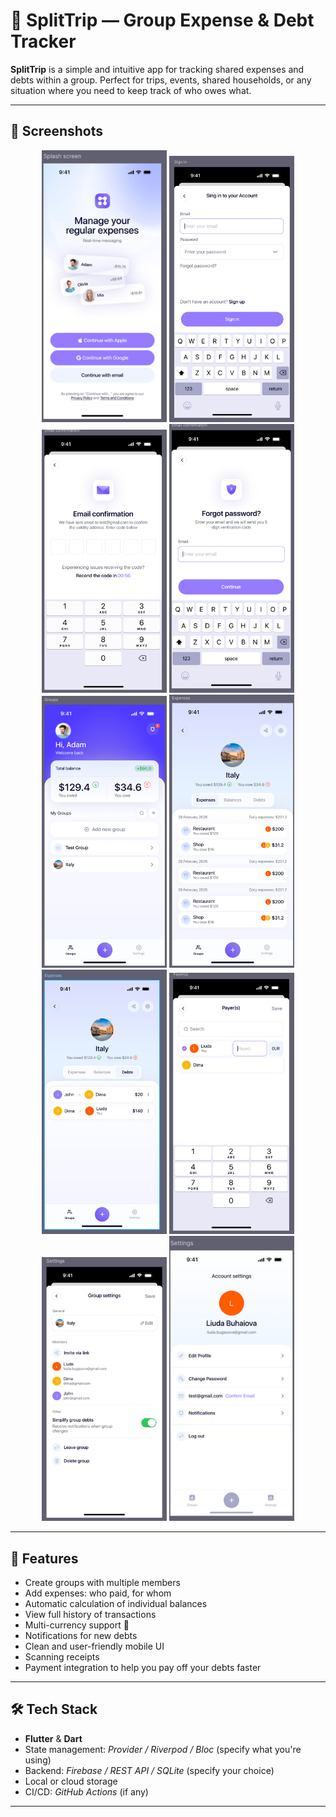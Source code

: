 # 💸 SplitTrip — Group Expense & Debt Tracker

**SplitTrip** is a simple and intuitive app for tracking shared expenses and debts within a group. Perfect for trips, events, shared households, or any situation where you need to keep track of who owes what.

---

## 📱 Screenshots

<div align="center">
  <img src="screenshots/img_7.png" width="200" />
  <img src="screenshots/img_8.png" width="200" />
  <img src="screenshots/img_9.png" width="200" />
  <img src="screenshots/img_10.png" width="200" />
  <img src="screenshots/img_1.png" width="200" />
  <img src="screenshots/img_2.png" width="200" />
  <img src="screenshots/img_3.png" width="200" />
  <img src="screenshots/img_4.png" width="200" />
  <img src="screenshots/img_5.png" width="200" />
  <img src="screenshots/img_6.png" width="200" />
</div>

---

## 🚀 Features

- Create groups with multiple members
- Add expenses: who paid, for whom
- Automatic calculation of individual balances
- View full history of transactions
- Multi-currency support 💱
- Notifications for new debts
- Clean and user-friendly mobile UI
- Scanning receipts
- Payment integration to help you pay off your debts faster

---

## 🛠 Tech Stack

- **Flutter** & **Dart**
- State management: *Provider / Riverpod / Bloc* (specify what you're using)
- Backend: *Firebase / REST API / SQLite* (specify your choice)
- Local or cloud storage
- CI/CD: *GitHub Actions* (if any)

---
